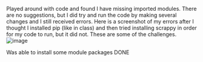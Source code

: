Played around with code and found I have missing imported modules. There are no suggestions, but I did try and run the code by making several changes and I still received errors.
Here is a screenshot of my errors after I thought I installed pip (like in class) and then tried installing scrappy in order for my code to run, but it did not. These are some of the challenges.![image](https://user-images.githubusercontent.com/89052586/140441226-41e4742e-3079-4bf9-bceb-6d43de5b6e34.png)

Was able to install some module packages DONE

